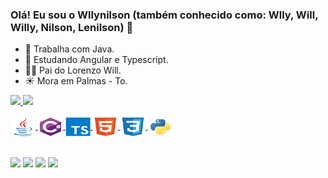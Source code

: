 ### Olá! Eu sou o Wllynilson (também conhecido como: Wlly, Will, Willy, Nilson, Lenilson) 👋

- 🔭 Trabalha com Java.
- 🌱 Estudando Angular e Typescript.
- 👨‍👦 Pai do Lorenzo Will.
- ☀️ Mora em Palmas - To.


<div>
  <a href="https://github.com/wllynilson">
  <img height="180em" src="https://github-readme-stats.vercel.app/api?username=wllynilson&show_icons=true&theme=dark&include_all_commits=true&count_private=true"/>
  <img height="180em" src="https://github-readme-stats.vercel.app/api/top-langs/?username=wllynilson&layout=compact&langs_count=7&theme=dark"/>
</div>

 <div style="display: inline_block"><br>
  <img align="center" alt="Wlly-Java" height="30" width="40" src="https://raw.githubusercontent.com/devicons/devicon/master/icons/java/java-original.svg">
  <img align="center" alt="Wlly-Csharp" height="30" width="40" src="https://raw.githubusercontent.com/devicons/devicon/master/icons/csharp/csharp-original.svg">
  <img align="center" alt="Wlly-Ts" height="30" width="40" src="https://raw.githubusercontent.com/devicons/devicon/master/icons/typescript/typescript-plain.svg">
  <img align="center" alt="Wlly-HTML" height="30" width="40" src="https://raw.githubusercontent.com/devicons/devicon/master/icons/html5/html5-original.svg">
  <img align="center" alt="Wlly-CSS" height="30" width="40" src="https://raw.githubusercontent.com/devicons/devicon/master/icons/css3/css3-original.svg">
  <img align="center" alt="Wlly-Python" height="30" width="40" src="https://raw.githubusercontent.com/devicons/devicon/master/icons/python/python-original.svg">
</div>
  
 </br>

 </br>
  
  <div> 
  <a href="https://instagram.com/wllynilsom" target="_blank"><img src="https://img.shields.io/badge/-Instagram-%23E4405F?style=for-the-badge&logo=instagram&logoColor=white" target="_blank"></a>
  <a href = "mailto:wllynilson@gmail.com"><img src="https://img.shields.io/badge/-Gmail-%23333?style=for-the-badge&logo=gmail&logoColor=white" target="_blank"></a>
     	<a href ="mailto:wllynilson@protonmail.com"><img src="https://img.shields.io/badge/ProtonMail-8B89CC?style=for-the-badge&logo=protonmail&logoColor=white"></a>
  <a href="https://www.linkedin.com/in/wllynilson" target="_blank"><img src="https://img.shields.io/badge/-LinkedIn-%230077B5?style=for-the-badge&logo=linkedin&logoColor=white" target="_blank"></a> 
 
</div>
